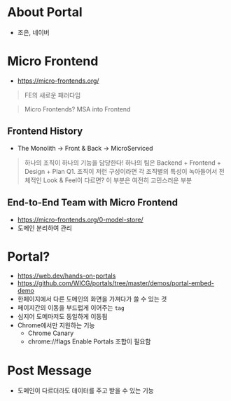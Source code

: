 # About Portal
- 조은, 네이버

# Micro Frontend
- https://micro-frontends.org/

> FE의 새로운 패러다임

> Micro Frontends? MSA into Frontend

## Frontend History
- The Monolith -> Front & Back -> MicroServiced

> 하나의 조직이 하나의 기능을 담당한다! 하나의 팀은 Backend + Frontend + Design + Plan
> Q1. 조직이 저런 구성이라면 각 조직별의 특성이 녹아들어서 전체적인 Look & Feel이 다르면? 이 부분은 여전히 고민스러운 부분

## End-to-End Team with Micro Frontend
- https://micro-frontends.org/0-model-store/
- 도메인 분리하여 관리

# Portal?
- https://web.dev/hands-on-portals
- https://github.com/WICG/portals/tree/master/demos/portal-embed-demo
- 한페이지에서 다른 도메인의 화면을 가져다가 쓸 수 있는 것
- 페이지간의 이동을 부드럽게 이어주는 `tag`
- 심지어 도메마저도 동일하게 이동됨
- Chrome에서만 지원하는 기능
   - Chrome Canary
   - chrome://flags Enable Portals 조합이 필요함

# Post Message
- 도메인이 다르더라도 데이터를 주고 받을 수 있는 기능
